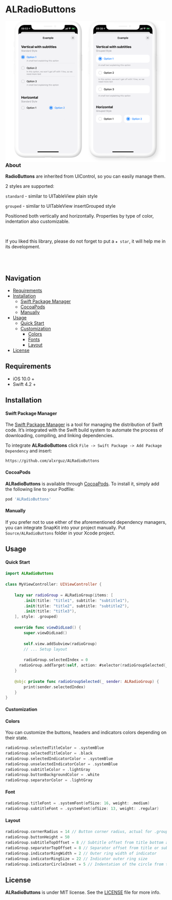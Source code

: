 # ALRadioButtons



<img align="left" src="https://github.com/alxrguz/ALRadioButtons/blob/master/Assets/preview.png" width="500"/>

### About

**RadioButtons** are inherited from UIControl, so you can easily manage them. 

2 styles are supported: 

`standard` - similar to UITableView plain style 

`grouped` - similar to UITableView insertGrouped style

Positioned both vertically and horizontally. Properties by type of color, indentation also customizable.

<br/>

If you liked this library, please do not forget to put a `★ star`, it will help me in its development.

<br/>
<br/>

## Navigation

- [Requirements](#requirements)
- [Installation](#installation)
  - [Swift Package Manager](#Swift-Package-Manager)
  - [CocoaPods](#CocoaPods)
  - [Manually](#Manually)
- [Usage](#usage)
  - [Quick Start](#Quick-Start)
  - [Customization](#Customization)
    - [Colors](#colors)
    - [Fonts](#Fonts)
    - [Layout](#Layout)
- [License](https://github.com/SnapKit/SnapKit#license)

## 

## Requirements

- iOS 10.0 + 
- Swift 4.2 +



## Installation

#### Swift Package Manager

The [Swift Package Manager](https://swift.org/package-manager/) is a tool for managing the distribution of Swift code. It’s integrated with the Swift build system to automate the process of downloading, compiling, and linking dependencies.

To integrate **ALRadioButtons** click `File -> Swift Package -> Add Package Dependency` and insert:

```ogdl
https://github.com/alxrguz/ALRadioButtons
```

#### CocoaPods

**ALRadioButtons** is available through [CocoaPods](http://cocoapods.org/). To install it, simply add the following line to your Podfile:

```ruby
pod 'ALRadioButtons'
```

#### Manually

If you prefer not to use either of the aforementioned dependency managers, you can integrate SnapKit into your project manually. Put `Source/ALRadioButtons` folder in your Xcode project. 



## Usage

#### Quick Start

```swift
import ALRadioButtons

class MyViewController: UIViewController {

    lazy var radioGroup = ALRadioGroup(items: [
        .init(title: "title1", subtitle: "subtitle1"),
        .init(title: "title2", subtitle: "subtitle2"),
        .init(title: "title3"),
    ], style: .grouped)

    override func viewDidLoad() {
        super.viewDidLoad()

        self.view.addSubview(radioGroup)
        // ... Setup layout
        
        radioGroup.selectedIndex = 0
      radioGroup.addTarget(self, action: #selector(radioGroupSelected(_:)), for: .valueChanged)
    }
    
    @objc private func radioGroupSelected(_ sender: ALRadioGroup) {
        print(sender.selectedIndex)
    }
}
```



#### Customization

#### Colors

You can customize the buttons, headers and indicators colors depending on their state.

```swift
radioGroup.selectedTitleColor = .systemBlue 
radioGroup.selectedTitleColor = .black 
radioGroup.selectedIndicatorColor = .systemBlue 
radioGroup.unselectedIndicatorColor = .systemBlue 
radioGroup.subtitleColor = .lightGray 
radioGroup.buttonBackgroundColor = .white 
radioGroup.separatorColor = .lightGray 
```



#### Font

```swift
radioGroup.titleFont = .systemFont(ofSize: 16, weight: .medium) 
radioGroup.subtitleFont = .systemFont(ofSize: 13, weight: .regular)
```



#### Layout

```swift
radioGroup.cornerRadius = 14 // Button corner radius, actual for .grouped style
radioGroup.buttonHeight = 50 
radioGroup.subtitleTopOffset = 8 // Subtitle offset from title bottom anchor
radioGroup.separatorTopOffset = 8 // Separator offset from title or subtitle (if added) bottom anchor
radioGroup.indicatorRingWidth = 2 // Outer ring width of indicator
radioGroup.indicatorRingSize = 22 // Indicator outer ring size
radioGroup.indicatorCircleInset = 5 // Indentation of the circle from the outer ring
```



## License

**ALRadioButtons** is under MIT license. See the [LICENSE](https://github.com/alxrguz/ALRadioButtons/blob/master/LICENSE) file for more info.